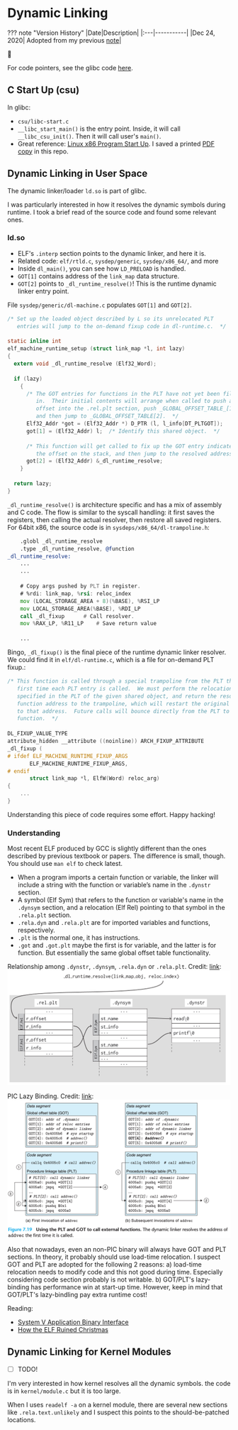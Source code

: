 # Dynamic Linking

??? note "Version History"
	|Date|Description|
	|:---|-----------|
	|Dec 24, 2020| Adopted from my previous [note](https://github.com/lastweek/source-glibc)|

:rowboat:

For code pointers, see the glibc code [here](https://github.com/lastweek/source-glibc).

## C Start Up (csu)

In glibc:

- `csu/libc-start.c`
- `__libc_start_main()` is the entry point.
  Inside, it will call `__libc_csu_init()`.
  Then it will call user's `main()`.
- Great reference: [Linux x86 Program Start Up](http://dbp-consulting.com/tutorials/debugging/linuxProgramStartup.html).
  I saved a printed [PDF copy](assets/Linux-x86-Program-Start-Up.pdf) in this repo.

## Dynamic Linking in User Space

The dynamic linker/loader `ld.so` is part of glibc.

I was particularly interested in how it resolves the dynamic symbols during
runtime. I took a brief read of the source code and found some relevant ones.

### ld.so

- ELF's `.interp` section points to the dynamic linker, and here it is.
- Related code: `elf/rtld.c`, `sysdep/generic`, `sysdep/x86_64/`, and more
- Inside `dl_main()`, you can see how `LD_PRELOAD` is handled.
- `GOT[1]` contains address of the `link_map` data structure.
- `GOT[2]` points to `_dl_runtime_resolve()`! This is the runtime dynamic linker entry point.

File `sysdep/generic/dl-machine.c` populates `GOT[1]` and `GOT[2]`.
```c
/* Set up the loaded object described by L so its unrelocated PLT
   entries will jump to the on-demand fixup code in dl-runtime.c.  */

static inline int
elf_machine_runtime_setup (struct link_map *l, int lazy)
{
  extern void _dl_runtime_resolve (Elf32_Word);

  if (lazy)
    {
      /* The GOT entries for functions in the PLT have not yet been filled
         in.  Their initial contents will arrange when called to push an
         offset into the .rel.plt section, push _GLOBAL_OFFSET_TABLE_[1],
         and then jump to _GLOBAL_OFFSET_TABLE[2].  */
      Elf32_Addr *got = (Elf32_Addr *) D_PTR (l, l_info[DT_PLTGOT]);
      got[1] = (Elf32_Addr) l;  /* Identify this shared object.  */

      /* This function will get called to fix up the GOT entry indicated by
         the offset on the stack, and then jump to the resolved address.  */
      got[2] = (Elf32_Addr) &_dl_runtime_resolve;
    }

  return lazy;
}
```

`_dl_runtime_resolve()` is architecture specific and has a mix of assembly and C code.
The flow is similar to the syscall handling: it first saves the registers,
then calling the actual resolver, then restore all saved registers.
For 64bit x86, the source code is in `sysdeps/x86_64/dl-trampoline.h`:
```asm
	.globl _dl_runtime_resolve
	.type _dl_runtime_resolve, @function
_dl_runtime_resolve:
	...
	...

	# Copy args pushed by PLT in register.
	# %rdi: link_map, %rsi: reloc_index
	mov (LOCAL_STORAGE_AREA + 8)(%BASE), %RSI_LP
	mov LOCAL_STORAGE_AREA(%BASE), %RDI_LP
	call _dl_fixup		# Call resolver.
	mov %RAX_LP, %R11_LP	# Save return value

	...
```

Bingo, `_dl_fixup()` is the final piece of the runtime dynamic linker resolver. We could find it in `elf/dl-runtime.c`, which is a file for on-demand PLT fixup.:
```c
/* This function is called through a special trampoline from the PLT the
   first time each PLT entry is called.  We must perform the relocation
   specified in the PLT of the given shared object, and return the resolved
   function address to the trampoline, which will restart the original call
   to that address.  Future calls will bounce directly from the PLT to the
   function.  */

DL_FIXUP_VALUE_TYPE
attribute_hidden __attribute ((noinline)) ARCH_FIXUP_ATTRIBUTE
_dl_fixup (
# ifdef ELF_MACHINE_RUNTIME_FIXUP_ARGS
	   ELF_MACHINE_RUNTIME_FIXUP_ARGS,
# endif
	   struct link_map *l, ElfW(Word) reloc_arg)
{
	...
}
```

Understanding this piece of code requires some effort. Happy hacking!

### Understanding

Most recent ELF produced by GCC is slightly different than
the ones described by previous textbook or papers.
The difference is small, though. You should use `man elf` to check latest.

- When a program imports a certain function or variable, the linker
  will include a string with the function or variable’s name in the
  `.dynstr` section.
- A symbol (Elf Sym) that refers to the function or variable's name in the `.dynsym` section,
  and a relocation (Elf Rel) pointing to that symbol in the `.rela.plt` section.
- `.rela.dyn` and `.rela.plt` are for imported variables and functions, respectively.
- `.plt` is the normal one, it has instructions.
- `.got` and `.got.plt` maybe the first is for variable, and the latter is for function.
  But essentially the same global offset table functionality.

Relationship among `.dynstr`, `.dynsym`, `.rela.dyn` or `.rela.plt`. Credit: [link](https://www.usenix.org/system/files/conference/usenixsecurity15/sec15-paper-di-frederico.pdf):
![image1](assets/relation.png)

PIC Lazy Binding. Credit: [link](https://uclibc.org/docs/psABI-x86_64.pdf):
![image2](assets/gotplt.png)

Also that nowadays, even an non-PIC binary will always have GOT and PLT sections.
In theory, it probably should use load-time relocation. I suspect GOT and PLT are adopted
for the following 2 reasons:
a) load-time relocation needs to
modify code and this not good during time.
Especially considering code section probably is not writable.
b) GOT/PLT's lazy-binding has performance win at start-up time. However, keep in mind that
GOT/PLT's lazy-bindling pay extra runtime cost!

Reading:

- [System V Application Binary Interface](https://uclibc.org/docs/psABI-x86_64.pdf)
- [How the ELF Ruined Christmas](https://www.usenix.org/system/files/conference/usenixsecurity15/sec15-paper-di-frederico.pdf)

## Dynamic Linking for Kernel Modules

- [ ] TODO!

I'm very interested in how kernel resolves all the dynamic symbols.
the code is in `kernel/module.c` but it is too large.

When I uses `readelf -a` on a kernel module, there are several new sections
like `.rela.text.unlikely` and I suspect this points to the should-be-patched locations.
